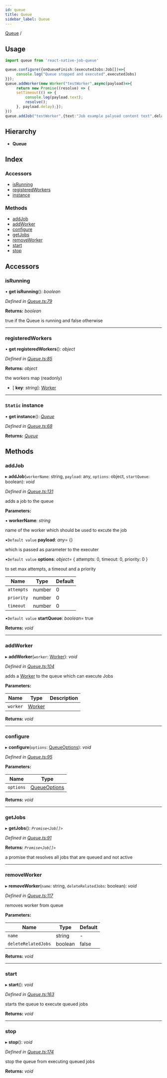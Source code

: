 ```yaml
---
id: queue
title: Queue
sidebar_label: Queue
---
```


[Queue](queue.md) /

## Usage

```typescript
import queue from 'react-native-job-queue'

queue.configure({onQueueFinish:(executedJobs:Job[])=>{
     console.log("Queue stopped and executed",executedJobs)
}});
queue.addWorker(new Worker("testWorker",async(payload)=>{
     return new Promise((resolve) => {
     setTimeout(() => {
         console.log(payload.text);
         resolve();
     }, payload.delay);});
}))
queue.addJob("testWorker",{text:"Job example palyoad content text",delay:5000})
```

## Hierarchy

* **Queue**

## Index

### Accessors

* [isRunning](queue.md#isrunning)
* [registeredWorkers](queue.md#registeredworkers)
* [instance](queue.md#static-instance)

### Methods

* [addJob](queue.md#addjob)
* [addWorker](queue.md#addworker)
* [configure](queue.md#configure)
* [getJobs](queue.md#getjobs)
* [removeWorker](queue.md#removeworker)
* [start](queue.md#start)
* [stop](queue.md#stop)

## Accessors

###  isRunning

• **get isRunning**(): *boolean*

*Defined in [Queue.ts:79](https://github.com/SimonErm/react-native-job-queue/blob/ee4ec3d/src/Queue.ts#L79)*

**Returns:** *boolean*

true if the Queue is running and false otherwise

___

###  registeredWorkers

• **get registeredWorkers**(): *object*

*Defined in [Queue.ts:85](https://github.com/SimonErm/react-native-job-queue/blob/ee4ec3d/src/Queue.ts#L85)*

**Returns:** *object*

the workers map (readonly)

* \[ **key**: *string*\]: [Worker](worker.md)

___

### `Static` instance

• **get instance**(): *[Queue](queue.md)*

*Defined in [Queue.ts:68](https://github.com/SimonErm/react-native-job-queue/blob/ee4ec3d/src/Queue.ts#L68)*

**Returns:** *[Queue](queue.md)*

## Methods

###  addJob

▸ **addJob**(`workerName`: string, `payload`: any, `options`: object, `startQueue`: boolean): *void*

*Defined in [Queue.ts:131](https://github.com/SimonErm/react-native-job-queue/blob/ee4ec3d/src/Queue.ts#L131)*

adds a job to the queue

**Parameters:**

▪ **workerName**: *string*

name of the worker which should be used to excute the job

▪`Default value`  **payload**: *any*=  {}

which is passed as parameter to the executer

▪`Default value`  **options**: *object*=  { attempts: 0, timeout: 0, priority: 0 }

to set max attempts, a timeout and a priority

Name | Type | Default |
------ | ------ | ------ |
`attempts` | number | 0 |
`priority` | number | 0 |
`timeout` | number | 0 |

▪`Default value`  **startQueue**: *boolean*= true

**Returns:** *void*

___

###  addWorker

▸ **addWorker**(`worker`: [Worker](worker.md)): *void*

*Defined in [Queue.ts:104](https://github.com/SimonErm/react-native-job-queue/blob/ee4ec3d/src/Queue.ts#L104)*

adds a [Worker](worker.md) to the queue which can execute Jobs

**Parameters:**

Name | Type | Description |
------ | ------ | ------ |
`worker` | [Worker](worker.md) |   |

**Returns:** *void*

___

###  configure

▸ **configure**(`options`: [QueueOptions](../interfaces/queueoptions.md)): *void*

*Defined in [Queue.ts:95](https://github.com/SimonErm/react-native-job-queue/blob/ee4ec3d/src/Queue.ts#L95)*

**Parameters:**

Name | Type |
------ | ------ |
`options` | [QueueOptions](../interfaces/queueoptions.md) |

**Returns:** *void*

___

###  getJobs

▸ **getJobs**(): *`Promise<Job[]>`*

*Defined in [Queue.ts:91](https://github.com/SimonErm/react-native-job-queue/blob/ee4ec3d/src/Queue.ts#L91)*

**Returns:** *`Promise<Job[]>`*

a promise that resolves all jobs that are queued and not active

___

###  removeWorker

▸ **removeWorker**(`name`: string, `deleteRelatedJobs`: boolean): *void*

*Defined in [Queue.ts:117](https://github.com/SimonErm/react-native-job-queue/blob/ee4ec3d/src/Queue.ts#L117)*

removes worker from queue

**Parameters:**

Name | Type | Default |
------ | ------ | ------ |
`name` | string | - |
`deleteRelatedJobs` | boolean | false |

**Returns:** *void*

___

###  start

▸ **start**(): *void*

*Defined in [Queue.ts:163](https://github.com/SimonErm/react-native-job-queue/blob/ee4ec3d/src/Queue.ts#L163)*

starts the queue to execute queued jobs

**Returns:** *void*

___

###  stop

▸ **stop**(): *void*

*Defined in [Queue.ts:174](https://github.com/SimonErm/react-native-job-queue/blob/ee4ec3d/src/Queue.ts#L174)*

stop the queue from executing queued jobs

**Returns:** *void*